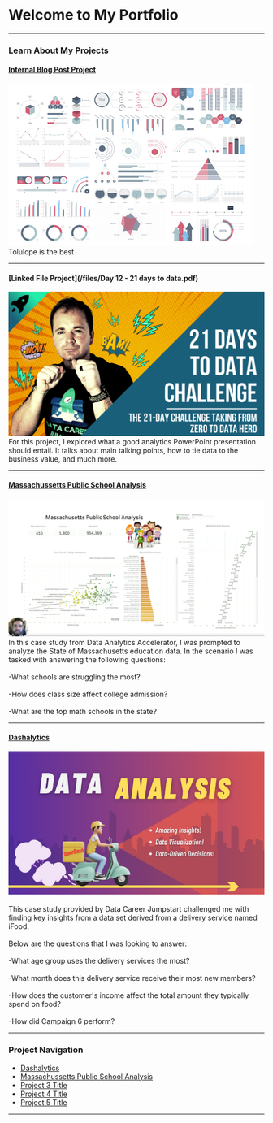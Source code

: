 # Welcome to My Portfolio

---

### Learn About My Projects

#### [Internal Blog Post Project](/bank)
<img src="images/dummy_thumbnail.jpg?raw=true"/>
Tolulope is the best

---
#### [Linked File Project](/files/Day 12 - 21 days to data.pdf)
<img src="images/21 Days To Data Challenge.png?raw=true"/>
For this project, I explored what a good analytics PowerPoint presentation should entail. It talks about main talking points, how to tie data to the business value, and much more. 

---
#### [Massachussetts Public School Analysis](https://www.linkedin.com/feed/update/urn:li:activity:7128767505778556928/)
[<img src="images/MPSA.Cover.png?raw=true"/>](https://www.linkedin.com/pulse/what-i-learned-21-days-data-avery-smith)
In this case study from Data Analytics Accelerator, I was prompted to analyze the State of Massachusetts education data. In the scenario I was tasked with answering the following questions:
<br><br>
-What schools are struggling the most?
<br><br>
-How does class size affect college admission?
<br><br>
-What are the top math schools in the state? 

---

#### [Dashalytics](https://www.linkedin.com/pulse/dashalytics-vincen-dailey-urcjc/)
[<img src="images/Dashalytics.Cover.png?raw=true"/>](https://www.linkedin.com/pulse/what-i-learned-21-days-data-avery-smith)
<br><br>
This case study provided by Data Career Jumpstart challenged me with finding key insights from a data set derived from a delivery service named iFood.
<br><br>
Below are the questions that I was looking to answer:
<br><br>
-What age group uses the delivery services the most?
<br><br>
-What month does this delivery service receive their most new members?
<br><br>
-How does the customer's income affect the total amount they typically spend on food?
<br><br>
-How did Campaign 6 perform?

---

### Project Navigation

- [Dashalytics](https://www.linkedin.com/pulse/dashalytics-vincen-dailey-urcjc/)
- [Massachussetts Public School Analysis](https://www.linkedin.com/feed/update/urn:li:activity:7128767505778556928/)
- [Project 3 Title](http://example.com/)
- [Project 4 Title](http://example.com/)
- [Project 5 Title](http://example.com/)

---




